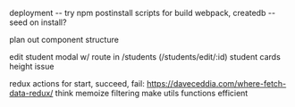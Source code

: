 deployment
-- try npm postinstall scripts for build webpack, createdb
-- seed on install?

plan out component structure

edit student modal w/ route in /students (/students/edit/:id)
student cards height issue

redux actions for start, succeed, fail: https://daveceddia.com/where-fetch-data-redux/
think memoize filtering
make utils functions efficient
